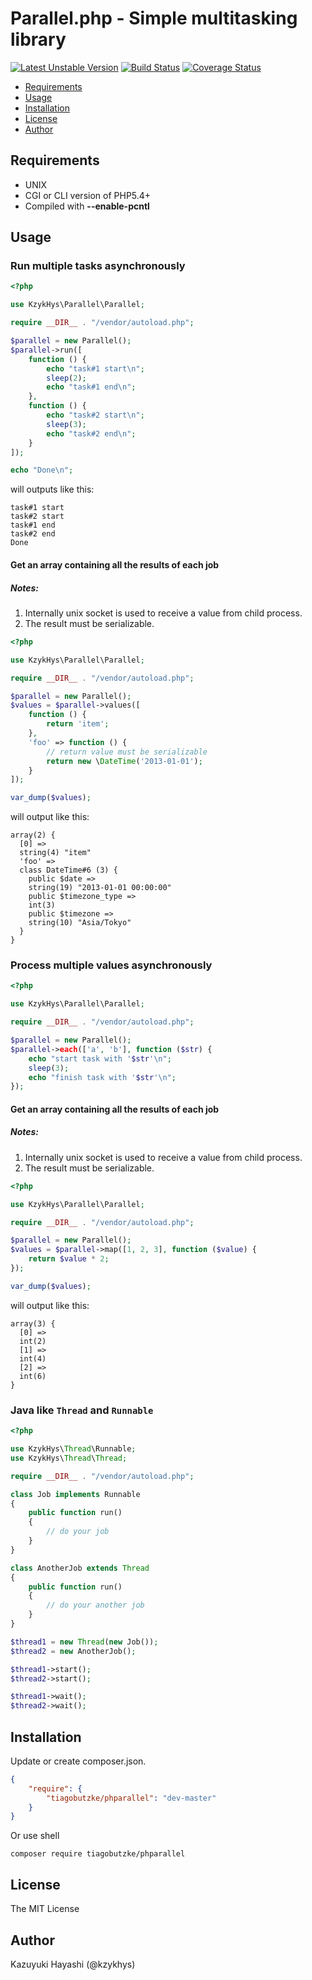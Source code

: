 Parallel.php - Simple multitasking library
==========================================

[![Latest Unstable Version](https://poser.pugx.org/kzykhys/parallel/v/unstable.png)](https://packagist.org/packages/kzykhys/parallel)
[![Build Status](https://travis-ci.org/kzykhys/Parallel.php.png?branch=master)](https://travis-ci.org/kzykhys/Parallel.php)
[![Coverage Status](https://coveralls.io/repos/kzykhys/Parallel.php/badge.png)](https://coveralls.io/r/kzykhys/Parallel.php)

* [Requirements](#requirements)
* [Usage](#usage)
* [Installation](#installation)
* [License](#license)
* [Author](#author)

Requirements
------------

* UNIX
* CGI or CLI version of PHP5.4+
* Compiled with **--enable-pcntl**

Usage
-----

### Run multiple tasks asynchronously

``` php
<?php

use KzykHys\Parallel\Parallel;

require __DIR__ . "/vendor/autoload.php";

$parallel = new Parallel();
$parallel->run([
    function () {
        echo "task#1 start\n";
        sleep(2);
        echo "task#1 end\n";
    },
    function () {
        echo "task#2 start\n";
        sleep(3);
        echo "task#2 end\n";
    }
]);

echo "Done\n";
```

will outputs like this:

```
task#1 start
task#2 start
task#1 end
task#2 end
Done
```

#### Get an array containing all the results of each job

##### Notes:

1. Internally unix socket is used to receive a value from child process.
2. The result must be serializable.

``` php
<?php

use KzykHys\Parallel\Parallel;

require __DIR__ . "/vendor/autoload.php";

$parallel = new Parallel();
$values = $parallel->values([
    function () {
        return 'item';
    },
    'foo' => function () {
        // return value must be serializable
        return new \DateTime('2013-01-01');
    }
]);

var_dump($values);
```

will output like this:

```
array(2) {
  [0] =>
  string(4) "item"
  'foo' =>
  class DateTime#6 (3) {
    public $date =>
    string(19) "2013-01-01 00:00:00"
    public $timezone_type =>
    int(3)
    public $timezone =>
    string(10) "Asia/Tokyo"
  }
}
```

### Process multiple values asynchronously

``` php
<?php

use KzykHys\Parallel\Parallel;

require __DIR__ . "/vendor/autoload.php";

$parallel = new Parallel();
$parallel->each(['a', 'b'], function ($str) {
    echo "start task with '$str'\n";
    sleep(3);
    echo "finish task with '$str'\n";
});
```

#### Get an array containing all the results of each job

##### Notes:

1. Internally unix socket is used to receive a value from child process.
2. The result must be serializable.

``` php
<?php

use KzykHys\Parallel\Parallel;

require __DIR__ . "/vendor/autoload.php";

$parallel = new Parallel();
$values = $parallel->map([1, 2, 3], function ($value) {
    return $value * 2;
});

var_dump($values);
```

will output like this:

```
array(3) {
  [0] =>
  int(2)
  [1] =>
  int(4)
  [2] =>
  int(6)
}
```

### Java like `Thread` and `Runnable`

``` php
<?php

use KzykHys\Thread\Runnable;
use KzykHys\Thread\Thread;

require __DIR__ . "/vendor/autoload.php";

class Job implements Runnable
{
    public function run()
    {
        // do your job
    }
}

class AnotherJob extends Thread
{
    public function run()
    {
        // do your another job
    }
}

$thread1 = new Thread(new Job());
$thread2 = new AnotherJob();

$thread1->start();
$thread2->start();

$thread1->wait();
$thread2->wait();
```



Installation
------------

Update or create composer.json.

``` json
{
    "require": {
        "tiagobutzke/phparallel": "dev-master"
    }
}
```
Or use shell
```
composer require tiagobutzke/phparallel 
```

License
-------

The MIT License

Author
------

Kazuyuki Hayashi (@kzykhys)
